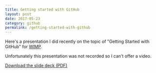 ```yaml
---
title: Getting started with GitHub
layout: post
date: 2017-05-23
category: github
permalink: /getting-started-with-github
---
```

<meta property="og:image" content="https://www.quinnsupplee.com/img/github-og.png" />

Here's a presentation I did recently on the topic of "Getting Started with GitHub" for <a href="http://beawimp.org">WIMP</a>.

Unfortunately this presentation was not recorded so I can't offer a video. 

<a href="/slide-decks/github-preso/github-preso.pdf" class="btn btn-primary"><span class="fa fa-file-pdf-o"></span> Download the slide deck (PDF)</a>



